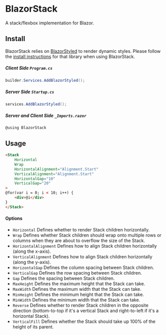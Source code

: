 # BlazorStack
A stack/flexbox implementation for Blazor.

## Install
BlazorStack relies on [BlazorStyled](https://blazorstyled.io) to render dynamic styles. Please follow the [install instructions](https://blazorstyled.io/install) for that library when using BlazorStack.

##### Client Side `Program.cs`

```csharp
builder.Services.AddBlazorStyled();
```

##### Server Side `Startup.cs`
```csharp
services.AddBlazorStyled();
```

##### Server and Client Side `_Imports.razor`
```razor
@using BlazorStack
```

## Usage
```html
<Stack
    Horizontal
    Wrap
    HorizontalAlignment="Alignment.Start"
    VerticalAlignment="Alignment.Start"
    HorizontalGap="10"
    VerticalGap="20"
>
@for(var i = 0; i < 10; i++) {
    <div>@i</div>
}
</Stack>
```

#### Options
- `Horizontal` Defines whether to render Stack children horizontally.
- `Wrap` Defines whether Stack children should wrap onto multiple rows or columns when they are about to overflow the size of the Stack.
- `HorizontalAlignment` Defines how to align Stack children horizontally (along the x-axis).
- `VerticalAlignment` Defines how to align Stack children horizontally (along the y-axis).
- `HorizontalGap` Defines the column spacing between Stack children.
- `VerticalGap` Defines the row spacing between Stack children.
- `Gap` Defines the spacing between Stack children.
- `MaxHeight` Defines the maximum height that the Stack can take.
- `MaxWidth` Defines the maximum width that the Stack can take.
- `MinHeight` Defines the minimum height that the Stack can take.
- `MinWidth` Defines the minimum width that the Stack can take.
- `Reverse` Defines whether to render Stack children in the opposite direction (bottom-to-top if it's a vertical Stack and right-to-left if it's a horizontal Stack).
- `VerticalFill` Defines whether the Stack should take up 100% of the height of its parent.
